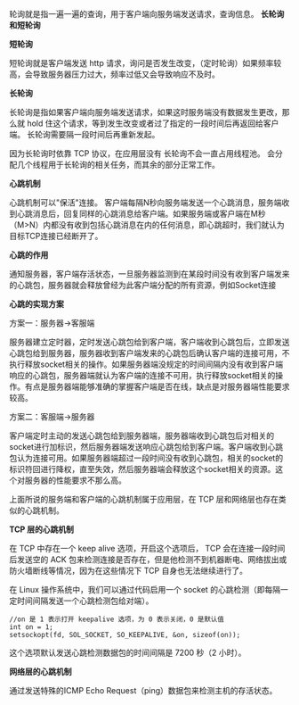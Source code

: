 轮询就是指一遍一遍的查询，用于客户端向服务端发送请求，查询信息。
**长轮询和短轮询**

**短轮询**

短轮询就是客户端发送 http 请求，询问是否发生改变，（定时轮询）如果频率较高，会导致服务器压力过大，频率过低又会导致响应不及时。

**长轮询**

长轮询是指如果客户端向服务端发送请求，如果这时服务端没有数据发生更改，那么就 hold 住这个请求，等到发生改变或者过了指定的一段时间后再返回给客户端。
长轮询需要隔一段时间后再重新发起。

因为长轮询时依靠 TCP 协议，在应用层没有
长轮询不会一直占用线程池。
会分配几个线程用于长轮询的相关任务，而其余的部分正常工作。

**心跳机制**

心跳机制可以"保活"连接。
客户端每隔N秒向服务端发送一个心跳消息，服务端收到心跳消息后，回复同样的心跳消息给客户端。如果服务端或客户端在M秒（M>N）内都没有收到包括心跳消息在内的任何消息，即心跳超时，我们就认为目标TCP连接已经断开了。


**心跳的作用**

通知服务器，客户端存活状态，一旦服务器监测到在某段时间没有收到客户端发来的心跳包，服务器就会释放曾经为此客户端分配的所有资源，例如Socket连接

**心跳的实现方案**

方案一：服务器->客服端

服务器建立定时器，定时发送心跳包给到客户端，客户端收到心跳包后，立即发送心跳包给到服务器，服务器收到客户端发来的心跳包后确认客户端的连接可用，不执行释放socket相关的操作。如果服务器端没规定的时间间隔内没有收到客户端响应的心跳包，服务器端就认为客户端的连接不可用，执行释放socket相关的操作。有点是服务器端能够准确的掌握客户端是否在线，缺点是对服务器端性能要求较高。

方案二：客服端->服务器

客户端定时主动的发送心跳包给到服务器端，服务器端收到心跳包后对相关的socket进行加标识，然后服务器端发送响应心跳包给到客户端。客户端收到心跳包认为连接可用。如果服务器端超过一段时间没有收到心跳包，相关的socket的标识符回进行降权，直至失效，然后服务器端会释放这个socket相关的资源。这个对服务器的性能要求不那么高。


上面所说的服务端和客户端的心跳机制属于应用层，在 TCP 层和网络层也存在类似的心跳机制。

**TCP 层的心跳机制**

在 TCP 中存在一个 keep alive 选项，开启这个选项后， TCP 会在连接一段时间后发送空的 ACK 包来检测连接是否存在，但是他检测不到机器断电、网络拔出或防火墙断线等情况，因为在这些情况下 TCP 自身也无法继续进行了。

在 Linux 操作系统中，我们可以通过代码启用一个 socket 的心跳检测（即每隔一定时间间隔发送一个心跳检测包给对端）。

```
//on 是 1 表示打开 keepalive 选项，为 0 表示关闭，0 是默认值
int on = 1;
setsockopt(fd, SOL_SOCKET, SO_KEEPALIVE, &on, sizeof(on));
```

这个选项默认发送心跳检测数据包的时间间隔是 7200 秒（2 小时）。


**网络层的心跳机制**

通过发送特殊的ICMP Echo Request（ping）数据包来检测主机的存活状态。